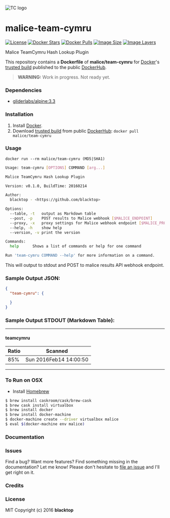 ![TC logo](https://raw.githubusercontent.com/maliceio/malice-team-cymru/master/logo.png)
# malice-team-cymru

[![License](http://img.shields.io/:license-mit-blue.svg)](http://doge.mit-license.org)
[![Docker Stars](https://img.shields.io/docker/stars/malice/teamcymru.svg)][hub]
[![Docker Pulls](https://img.shields.io/docker/pulls/malice/teamcymru.svg)][hub]
[![Image Size](https://img.shields.io/imagelayers/image-size/malice/teamcymru/latest.svg)](https://imagelayers.io/?images=malice/teamcymru:latest)
[![Image Layers](https://img.shields.io/imagelayers/layers/malice/teamcymru/latest.svg)](https://imagelayers.io/?images=malice/teamcymru:latest)

Malice TeamCymru Hash Lookup Plugin

This repository contains a **Dockerfile** of **malice/team-cymru** for [Docker](https://www.docker.io/)'s [trusted build](https://index.docker.io/u/malice/teamcymru/) published to the public [DockerHub](https://index.docker.io/).

> **WARNING:** Work in progress.  Not ready yet.

### Dependencies

* [gliderlabs/alpine:3.3](https://index.docker.io/_/gliderlabs/alpine/)


### Installation

1. Install [Docker](https://www.docker.io/).
2. Download [trusted build](https://hub.docker.com/r/malice/team-cymru/) from public [DockerHub](https://hub.docker.com): `docker pull malice/team-cymru`

### Usage

    docker run --rm malice/team-cymru (MD5|SHA1)

```bash
Usage: team-cymru [OPTIONS] COMMAND [arg...]

Malice TeamCymru Hash Lookup Plugin

Version: v0.1.0, BuildTime: 20160214

Author:
  blacktop - <https://github.com/blacktop>

Options:
  --table, -t	output as Markdown table
  --post, -p	POST results to Malice webhook [$MALICE_ENDPOINT]
  --proxy, -x	proxy settings for Malice webhook endpoint [$MALICE_PROXY]
  --help, -h	show help
  --version, -v	print the version

Commands:
  help		Shows a list of commands or help for one command

Run 'team-cymru COMMAND --help' for more information on a command.
```

This will output to stdout and POST to malice results API webhook endpoint.

### Sample Output JSON:
```json
{
  "team-cymru": {

  }
}
```
### Sample Output STDOUT (Markdown Table):
---
#### teamcymru
| Ratio   | Scanned                |
| ------- | ---------------------- |
| 85%     | Sun 2016Feb14 14:00:50 |
---
### To Run on OSX
 - Install [Homebrew](http://brew.sh)

```bash
$ brew install caskroom/cask/brew-cask
$ brew cask install virtualbox
$ brew install docker
$ brew install docker-machine
$ docker-machine create --driver virtualbox malice
$ eval $(docker-machine env malice)
```

### Documentation

### Issues

Find a bug? Want more features? Find something missing in the documentation? Let me know! Please don't hesitate to [file an issue](https://github.com/maliceio/malice-team-cymru/issues/new) and I'll get right on it.

### Credits

### License
MIT Copyright (c) 2016 **blacktop**

[hub]: https://hub.docker.com/r/malice/team-cymru/
